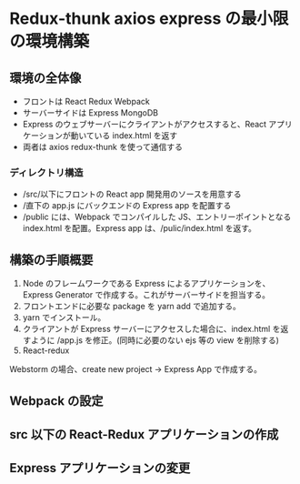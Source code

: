 # Redux-thunk axios express の最小限の環境構築

## 環境の全体像
* フロントは React Redux Webpack
* サーバーサイドは Express MongoDB
* Express のウェブサーバーにクライアントがアクセスすると、React アプリケーションが動いている index.html を返す
* 両者は axios redux-thunk を使って通信する

### ディレクトリ構造
* /src/以下にフロントの React app 開発用のソースを用意する
* /直下の app.js にバックエンドの Express app を配置する
* /public には、Webpack でコンパイルした JS、エントリーポイントとなる index.html を配置。Express app は、/pulic/index.html を返す。

## 構築の手順概要

1. Node のフレームワークである Express によるアプリケーションを、 Express Generator で作成する。これがサーバーサイドを担当する。
1. フロントエンドに必要な package を yarn add で追加する。
1. yarn でインストール。
1. クライアントが Express サーバーにアクセスした場合に、index.html を返すように /app.js を修正。(同時に必要のない ejs 等の view を削除する)
1. React-redux 


Webstorm の場合、create new project → Express App で作成する。

## Webpack の設定

## src 以下の React-Redux アプリケーションの作成

## Express アプリケーションの変更